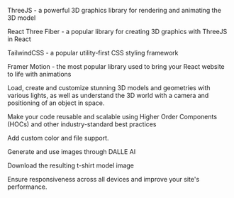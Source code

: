 ThreeJS - a powerful 3D graphics library for rendering and animating the 3D model

React Three Fiber - a popular library for creating 3D graphics with ThreeJS in React

TailwindCSS - a popular utility-first CSS styling framework

Framer Motion - the most popular library used to bring your React website to life with animations

Load, create and customize stunning 3D models and geometries with various lights, as well as understand the 3D world with a camera and positioning of an object in space.

Make your code reusable and scalable using Higher Order Components (HOCs) and other industry-standard best practices

Add custom color and file support.

Generate and use images through DALLE AI

Download the resulting t-shirt model image

Ensure responsiveness across all devices and improve your site's performance.
